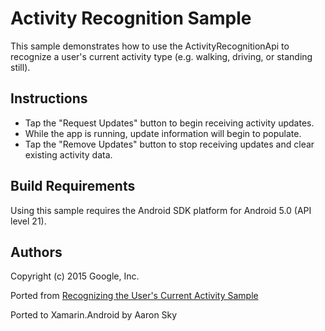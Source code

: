 Activity Recognition Sample
===========================

This sample demonstrates how to use the ActivityRecognitionApi to recognize a user's current activity type (e.g. walking, driving, or standing still).

Instructions
------------

* Tap the "Request Updates" button to begin receiving activity updates.
* While the app is running, update information will begin to populate.
* Tap the "Remove Updates" button to stop receiving updates and clear existing activity data. 


Build Requirements
------------------
Using this sample requires the Android SDK platform for Android 5.0 (API level 21).

Authors
-------
Copyright (c) 2015 Google, Inc.

Ported from [Recognizing the User's Current Activity Sample](https://github.com/googlesamples/android-play-location/tree/master/ActivityRecognition)

Ported to Xamarin.Android by Aaron Sky